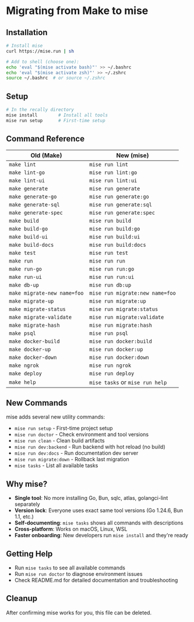 # Migrating from Make to mise

## Installation

```bash
# Install mise
curl https://mise.run | sh

# Add to shell (choose one):
echo 'eval "$(mise activate bash)"' >> ~/.bashrc
echo 'eval "$(mise activate zsh)"' >> ~/.zshrc
source ~/.bashrc  # or source ~/.zshrc
```

## Setup

```bash
# In the recally directory
mise install        # Install all tools
mise run setup      # First-time setup
```

## Command Reference

| Old (Make) | New (mise) |
|------------|------------|
| `make lint` | `mise run lint` |
| `make lint-go` | `mise run lint:go` |
| `make lint-ui` | `mise run lint:ui` |
| `make generate` | `mise run generate` |
| `make generate-go` | `mise run generate:go` |
| `make generate-sql` | `mise run generate:sql` |
| `make generate-spec` | `mise run generate:spec` |
| `make build` | `mise run build` |
| `make build-go` | `mise run build:go` |
| `make build-ui` | `mise run build:ui` |
| `make build-docs` | `mise run build:docs` |
| `make test` | `mise run test` |
| `make run` | `mise run run` |
| `make run-go` | `mise run run:go` |
| `make run-ui` | `mise run run:ui` |
| `make db-up` | `mise run db:up` |
| `make migrate-new name=foo` | `mise run migrate:new name=foo` |
| `make migrate-up` | `mise run migrate:up` |
| `make migrate-status` | `mise run migrate:status` |
| `make migrate-validate` | `mise run migrate:validate` |
| `make migrate-hash` | `mise run migrate:hash` |
| `make psql` | `mise run psql` |
| `make docker-build` | `mise run docker:build` |
| `make docker-up` | `mise run docker:up` |
| `make docker-down` | `mise run docker:down` |
| `make ngrok` | `mise run ngrok` |
| `make deploy` | `mise run deploy` |
| `make help` | `mise tasks` or `mise run help` |

## New Commands

mise adds several new utility commands:

- `mise run setup` - First-time project setup
- `mise run doctor` - Check environment and tool versions
- `mise run clean` - Clean build artifacts
- `mise run dev:backend` - Run backend with hot reload (no build)
- `mise run dev:docs` - Run documentation dev server
- `mise run migrate:down` - Rollback last migration
- `mise tasks` - List all available tasks

## Why mise?

- **Single tool**: No more installing Go, Bun, sqlc, atlas, golangci-lint separately
- **Version lock**: Everyone uses exact same tool versions (Go 1.24.6, Bun 1.1, etc.)
- **Self-documenting**: `mise tasks` shows all commands with descriptions
- **Cross-platform**: Works on macOS, Linux, WSL
- **Faster onboarding**: New developers run `mise install` and they're ready

## Getting Help

- Run `mise tasks` to see all available commands
- Run `mise run doctor` to diagnose environment issues
- Check README.md for detailed documentation and troubleshooting

## Cleanup

After confirming mise works for you, this file can be deleted.
